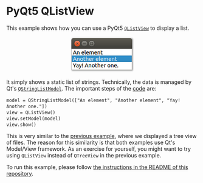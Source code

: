 # PyQt5 QListView

This example shows how you can use a PyQt5 [`QListView`](https://doc.qt.io/qt-5/qlistview.html) to display a list.

<p align="center"><img src="pyqt5-qlistview.png" alt="PyQt5 QListView"></p>

It simply shows a static list of strings. Technically, the data is managed by Qt's [`QStringListModel`](https://doc.qt.io/qt-5/qstringlistmodel.html). The important steps of the [code](main.py) are:

```
model = QStringListModel(["An element", "Another element", "Yay! Another one."])
view = QListView()
view.setModel(model)
view.show()
```

This is very similar to the [previous example](../12%20QTreeView%20example%20in%20Python), where we displayed a tree view of files. The reason for this similarity is that both examples use Qt's Model/View framework. As an exercise for yourself, you might want to try using `QListView` instead of `QTreeView` in the previous example.

To run this example, please follow [the instructions in the README of this repository](https://github.com/1mh/pyqt-examples#running-the-examples).
